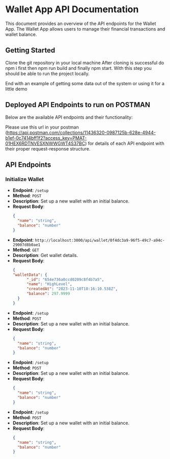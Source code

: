 # Wallet App API Documentation

This document provides an overview of the API endpoints for the Wallet App. The Wallet App allows users to manage their financial transactions and wallet balance.

## Getting Started

Clone the git repository in your local machine
After cloning is successful do npm i first then npm run build and finally npm start.
With this step you should be able to run the project locally.


End with an example of getting some data out of the system or using it for a little demo

## Deployed API Endpoints to run on POSTMAN

Below are the available API endpoints and their functionality:

Please use this url in your postman (https://api.postman.com/collections/11436320-0987125b-628e-4944-b1ef-0c7414bff1f2?access_key=PMAT-01HEX6RDTNVESXNWWGWT4S37BC) for details of each API endpoint with their proper request-response structure.

## API Endpoints

### Initialize Wallet

- **Endpoint**: `/setup`
- **Method**: `POST`
- **Description**: Set up a new wallet with an initial balance.
- **Request Body**:
  ```json
  {
    "name": "string",
    "balance": "number"
  }

- **Endpoint**: `http://localhost:3000/api/wallet/0f4dc3a9-96f5-49c7-a94c-29007d8b0ae1`
- **Method**: `GET`
- **Description**: Get wallet details.
- **Request Body**:
  ```json
  {
  "walletData": {
        "_id": "654e736a0ccd0209c8f4b7a5",
        "name": "HighLevel",
        "createdAt": "2023-11-10T18:16:10.538Z",
        "balance": 297.9999
    }
  }

- **Endpoint**: `/setup`
- **Method**: `POST`
- **Description**: Set up a new wallet with an initial balance.
- **Request Body**:
  ```json
  {
    "name": "string",
    "balance": "number"
  }

- **Endpoint**: `/setup`
- **Method**: `POST`
- **Description**: Set up a new wallet with an initial balance.
- **Request Body**:
  ```json
  {
    "name": "string",
    "balance": "number"
  }

- **Endpoint**: `/setup`
- **Method**: `POST`
- **Description**: Set up a new wallet with an initial balance.
- **Request Body**:
  ```json
  {
    "name": "string",
    "balance": "number"
  }
